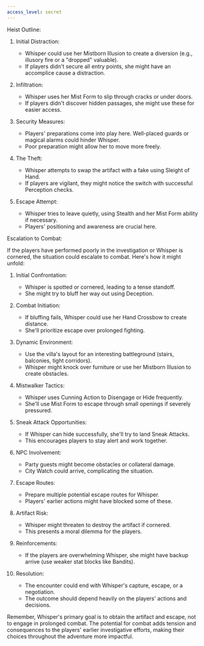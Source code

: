 ```yaml
---
access_level: secret
---
```


Heist Outline:

1. Initial Distraction:
   - Whisper could use her Mistborn Illusion to create a diversion (e.g., illusory fire or a "dropped" valuable).
   - If players didn't secure all entry points, she might have an accomplice cause a distraction.

2. Infiltration:
   - Whisper uses her Mist Form to slip through cracks or under doors.
   - If players didn't discover hidden passages, she might use these for easier access.

3. Security Measures:
   - Players' preparations come into play here. Well-placed guards or magical alarms could hinder Whisper.
   - Poor preparation might allow her to move more freely.

4. The Theft:
   - Whisper attempts to swap the artifact with a fake using Sleight of Hand.
   - If players are vigilant, they might notice the switch with successful Perception checks.

5. Escape Attempt:
   - Whisper tries to leave quietly, using Stealth and her Mist Form ability if necessary.
   - Players' positioning and awareness are crucial here.

Escalation to Combat:

If the players have performed poorly in the investigation or Whisper is cornered, the situation could escalate to combat. Here's how it might unfold:

1. Initial Confrontation:
   - Whisper is spotted or cornered, leading to a tense standoff.
   - She might try to bluff her way out using Deception.

2. Combat Initiation:
   - If bluffing fails, Whisper could use her Hand Crossbow to create distance.
   - She'll prioritize escape over prolonged fighting.

3. Dynamic Environment:
   - Use the villa's layout for an interesting battleground (stairs, balconies, tight corridors).
   - Whisper might knock over furniture or use her Mistborn Illusion to create obstacles.

4. Mistwalker Tactics:
   - Whisper uses Cunning Action to Disengage or Hide frequently.
   - She'll use Mist Form to escape through small openings if severely pressured.

5. Sneak Attack Opportunities:
   - If Whisper can hide successfully, she'll try to land Sneak Attacks.
   - This encourages players to stay alert and work together.

6. NPC Involvement:
   - Party guests might become obstacles or collateral damage.
   - City Watch could arrive, complicating the situation.

7. Escape Routes:
   - Prepare multiple potential escape routes for Whisper.
   - Players' earlier actions might have blocked some of these.

8. Artifact Risk:
   - Whisper might threaten to destroy the artifact if cornered.
   - This presents a moral dilemma for the players.

9. Reinforcements:
   - If the players are overwhelming Whisper, she might have backup arrive (use weaker stat blocks like Bandits).

10. Resolution:
    - The encounter could end with Whisper's capture, escape, or a negotiation.
    - The outcome should depend heavily on the players' actions and decisions.

Remember, Whisper's primary goal is to obtain the artifact and escape, not to engage in prolonged combat. The potential for combat adds tension and consequences to the players' earlier investigative efforts, making their choices throughout the adventure more impactful.